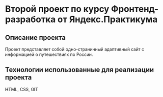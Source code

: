 # Второй проект по курсу Фронтенд-разработка от Яндекс.Практикума

## Описание проекта
Проект представляет собой одно-страничный адаптивный сайт с информацией о путешествиях по России. 

## Технологии использованные для реализации проекта
HTML, CSS, GIT

